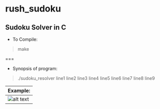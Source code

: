 # rush_sudoku

## Sudoku Solver in C

  * To Compile:
> make

===

  * Synopsis of program:
> ./sudoku_resolver line1 line2 line3 line4 line5 line6 line7 line8 line9

| Example:																																							 |
| -----------------------------------------------------------------------------------------------------------------------------------------------------------------    |
| ![alt text](https://lh3.googleusercontent.com/rhExR0Hsxtz5tCQZIB4QpTFZw6TsqWwH7nn_rj3_KJViM-y2d87b_lmbqTL6eKsyvd2IT7Pf2ewxTf2q4O4i=w1920-h913 "Shell Screen")        |
